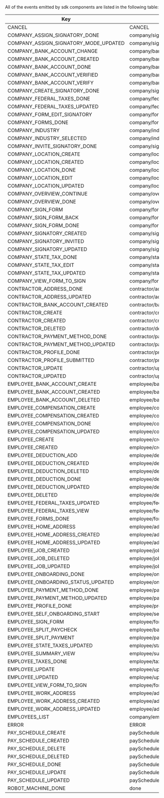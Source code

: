 <!--Generated file: do not modify-->
All of the events emitted by sdk components are listed in the following table:

| Key | Value |
|-----|-------|
| CANCEL | CANCEL |
| COMPANY_ASSIGN_SIGNATORY_DONE | company/signatory/assignSignatory/done |
| COMPANY_ASSIGN_SIGNATORY_MODE_UPDATED | company/signatory/assignSignatory/modeUpdated |
| COMPANY_BANK_ACCOUNT_CHANGE | company/bankAccount/change |
| COMPANY_BANK_ACCOUNT_CREATED | company/bankAccount/created |
| COMPANY_BANK_ACCOUNT_DONE | company/bankAccount/done |
| COMPANY_BANK_ACCOUNT_VERIFIED | company/bankAccount/verified |
| COMPANY_BANK_ACCOUNT_VERIFY | company/bankAccount/verify |
| COMPANY_CREATE_SIGNATORY_DONE | company/signatory/createSignatory/done |
| COMPANY_FEDERAL_TAXES_DONE | company/federalTaxes/done |
| COMPANY_FEDERAL_TAXES_UPDATED | company/federalTaxes/updated |
| COMPANY_FORM_EDIT_SIGNATORY | company/forms/editSignatory |
| COMPANY_FORMS_DONE | company/forms/done |
| COMPANY_INDUSTRY | company/industry |
| COMPANY_INDUSTRY_SELECTED | company/industry/selected |
| COMPANY_INVITE_SIGNATORY_DONE | company/signatory/inviteSignatory/done |
| COMPANY_LOCATION_CREATE | company/location/add |
| COMPANY_LOCATION_CREATED | company/location/add/done |
| COMPANY_LOCATION_DONE | company/location/done |
| COMPANY_LOCATION_EDIT | company/location/edit |
| COMPANY_LOCATION_UPDATED | company/location/edit/done |
| COMPANY_OVERVIEW_CONTINUE | company/overview/continue |
| COMPANY_OVERVIEW_DONE | company/overview/done |
| COMPANY_SIGN_FORM | company/forms/sign/signForm |
| COMPANY_SIGN_FORM_BACK | company/forms/sign/back |
| COMPANY_SIGN_FORM_DONE | company/forms/sign/done |
| COMPANY_SIGNATORY_CREATED | company/signatory/created |
| COMPANY_SIGNATORY_INVITED | company/signatory/invited |
| COMPANY_SIGNATORY_UPDATED | company/signatory/updated |
| COMPANY_STATE_TAX_DONE | company/stateTaxes/done |
| COMPANY_STATE_TAX_EDIT | company/stateTaxes/edit |
| COMPANY_STATE_TAX_UPDATED | company/stateTaxes/updated |
| COMPANY_VIEW_FORM_TO_SIGN | company/forms/view |
| CONTRACTOR_ADDRESS_DONE | contractor/address/done |
| CONTRACTOR_ADDRESS_UPDATED | contractor/address/updated |
| CONTRACTOR_BANK_ACCOUNT_CREATED | contractor/bankAccount/created |
| CONTRACTOR_CREATE | contractor/create |
| CONTRACTOR_CREATED | contractor/created |
| CONTRACTOR_DELETED | contractor/deleted |
| CONTRACTOR_PAYMENT_METHOD_DONE | contractor/paymentMethod/done |
| CONTRACTOR_PAYMENT_METHOD_UPDATED | contractor/paymentMethod/updated |
| CONTRACTOR_PROFILE_DONE | contractor/profile/done |
| CONTRACTOR_PROFILE_SUBMITTED | contractor/profile/submitted |
| CONTRACTOR_UPDATE | contractor/update |
| CONTRACTOR_UPDATED | contractor/updated |
| EMPLOYEE_BANK_ACCOUNT_CREATE | employee/bankAccount/create |
| EMPLOYEE_BANK_ACCOUNT_CREATED | employee/bankAccount/created |
| EMPLOYEE_BANK_ACCOUNT_DELETED | employee/bankAccount/deleted |
| EMPLOYEE_COMPENSATION_CREATE | employee/compensations/create |
| EMPLOYEE_COMPENSATION_CREATED | employee/compensations/created |
| EMPLOYEE_COMPENSATION_DONE | employee/compensations/done |
| EMPLOYEE_COMPENSATION_UPDATED | employee/compensations/updated |
| EMPLOYEE_CREATE | employee/create |
| EMPLOYEE_CREATED | employee/created |
| EMPLOYEE_DEDUCTION_ADD | employee/deductions/add |
| EMPLOYEE_DEDUCTION_CREATED | employee/deductions/created |
| EMPLOYEE_DEDUCTION_DELETED | employee/deductions/deleted |
| EMPLOYEE_DEDUCTION_DONE | employee/deductions/done |
| EMPLOYEE_DEDUCTION_UPDATED | employee/deductions/updated |
| EMPLOYEE_DELETED | employee/deleted |
| EMPLOYEE_FEDERAL_TAXES_UPDATED | employee/federalTaxes/updated |
| EMPLOYEE_FEDERAL_TAXES_VIEW | employee/federalTaxes/view |
| EMPLOYEE_FORMS_DONE | employee/forms/done |
| EMPLOYEE_HOME_ADDRESS | employee/addresses/home |
| EMPLOYEE_HOME_ADDRESS_CREATED | employee/addresses/home/created |
| EMPLOYEE_HOME_ADDRESS_UPDATED | employee/addresses/home/updated |
| EMPLOYEE_JOB_CREATED | employee/job/created |
| EMPLOYEE_JOB_DELETED | employee/job/deleted |
| EMPLOYEE_JOB_UPDATED | employee/job/updated |
| EMPLOYEE_ONBOARDING_DONE | employee/onboarding/done |
| EMPLOYEE_ONBOARDING_STATUS_UPDATED | employee/onboardingStatus/updated |
| EMPLOYEE_PAYMENT_METHOD_DONE | employee/paymentMethod/done |
| EMPLOYEE_PAYMENT_METHOD_UPDATED | employee/paymentMethod/updated |
| EMPLOYEE_PROFILE_DONE | employee/profile/done |
| EMPLOYEE_SELF_ONBOARDING_START | employee/selfOnboarding/start |
| EMPLOYEE_SIGN_FORM | employee/forms/sign |
| EMPLOYEE_SPLIT_PAYCHECK | employee/bankAccount/split |
| EMPLOYEE_SPLIT_PAYMENT | employee/paymentMethod/split |
| EMPLOYEE_STATE_TAXES_UPDATED | employee/stateTaxes/updated |
| EMPLOYEE_SUMMARY_VIEW | employee/summary |
| EMPLOYEE_TAXES_DONE | employee/taxes/done |
| EMPLOYEE_UPDATE | employee/update |
| EMPLOYEE_UPDATED | employee/updated |
| EMPLOYEE_VIEW_FORM_TO_SIGN | employee/forms/view |
| EMPLOYEE_WORK_ADDRESS | employee/addresses/work |
| EMPLOYEE_WORK_ADDRESS_CREATED | employee/addresses/work/created |
| EMPLOYEE_WORK_ADDRESS_UPDATED | employee/addresses/work/updated |
| EMPLOYEES_LIST | company/employees |
| ERROR | ERROR |
| PAY_SCHEDULE_CREATE | paySchedule/create |
| PAY_SCHEDULE_CREATED | paySchedule/created |
| PAY_SCHEDULE_DELETE | paySchedule/delete |
| PAY_SCHEDULE_DELETED | paySchedule/deleted |
| PAY_SCHEDULE_DONE | paySchedule/done |
| PAY_SCHEDULE_UPDATE | paySchedule/update |
| PAY_SCHEDULE_UPDATED | paySchedule/updated |
| ROBOT_MACHINE_DONE | done |
